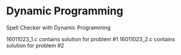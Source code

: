 # Dynamic Programming
 Spell Checker with Dynamic Programming
 
 16011023_1.c contains solution for problem #1
 16011023_2.c contains solution for problem #2
